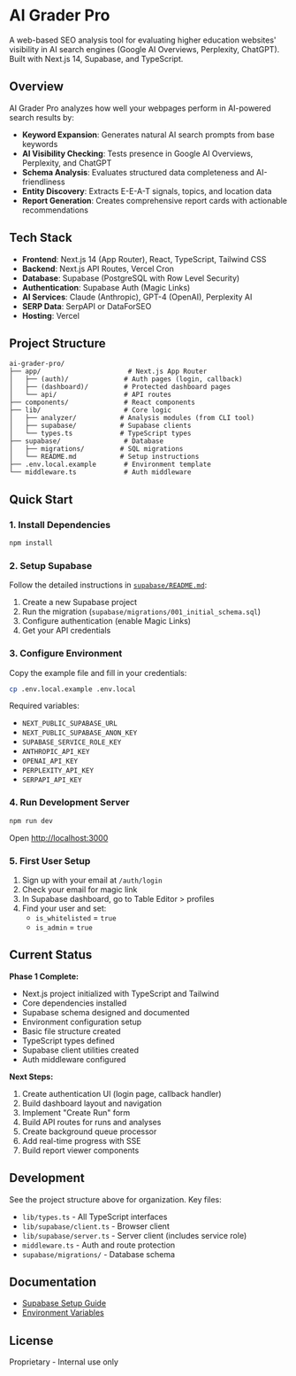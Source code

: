 # AI Grader Pro

A web-based SEO analysis tool for evaluating higher education websites' visibility in AI search engines (Google AI Overviews, Perplexity, ChatGPT). Built with Next.js 14, Supabase, and TypeScript.

## Overview

AI Grader Pro analyzes how well your webpages perform in AI-powered search results by:

- **Keyword Expansion**: Generates natural AI search prompts from base keywords
- **AI Visibility Checking**: Tests presence in Google AI Overviews, Perplexity, and ChatGPT
- **Schema Analysis**: Evaluates structured data completeness and AI-friendliness
- **Entity Discovery**: Extracts E-E-A-T signals, topics, and location data
- **Report Generation**: Creates comprehensive report cards with actionable recommendations

## Tech Stack

- **Frontend**: Next.js 14 (App Router), React, TypeScript, Tailwind CSS
- **Backend**: Next.js API Routes, Vercel Cron
- **Database**: Supabase (PostgreSQL with Row Level Security)
- **Authentication**: Supabase Auth (Magic Links)
- **AI Services**: Claude (Anthropic), GPT-4 (OpenAI), Perplexity AI
- **SERP Data**: SerpAPI or DataForSEO
- **Hosting**: Vercel

## Project Structure

```
ai-grader-pro/
├── app/                      # Next.js App Router
│   ├── (auth)/              # Auth pages (login, callback)
│   ├── (dashboard)/         # Protected dashboard pages
│   └── api/                 # API routes
├── components/              # React components
├── lib/                     # Core logic
│   ├── analyzer/           # Analysis modules (from CLI tool)
│   ├── supabase/           # Supabase clients
│   └── types.ts            # TypeScript types
├── supabase/                # Database
│   ├── migrations/         # SQL migrations
│   └── README.md           # Setup instructions
├── .env.local.example       # Environment template
└── middleware.ts            # Auth middleware
```

## Quick Start

### 1. Install Dependencies

```bash
npm install
```

### 2. Setup Supabase

Follow the detailed instructions in [`supabase/README.md`](./supabase/README.md):

1. Create a new Supabase project
2. Run the migration (`supabase/migrations/001_initial_schema.sql`)
3. Configure authentication (enable Magic Links)
4. Get your API credentials

### 3. Configure Environment

Copy the example file and fill in your credentials:

```bash
cp .env.local.example .env.local
```

Required variables:
- `NEXT_PUBLIC_SUPABASE_URL`
- `NEXT_PUBLIC_SUPABASE_ANON_KEY`
- `SUPABASE_SERVICE_ROLE_KEY`
- `ANTHROPIC_API_KEY`
- `OPENAI_API_KEY`
- `PERPLEXITY_API_KEY`
- `SERPAPI_API_KEY`

### 4. Run Development Server

```bash
npm run dev
```

Open [http://localhost:3000](http://localhost:3000)

### 5. First User Setup

1. Sign up with your email at `/auth/login`
2. Check your email for magic link
3. In Supabase dashboard, go to Table Editor > profiles
4. Find your user and set:
   - `is_whitelisted` = `true`
   - `is_admin` = `true`

## Current Status

**Phase 1 Complete:**
- Next.js project initialized with TypeScript and Tailwind
- Core dependencies installed
- Supabase schema designed and documented
- Environment configuration setup
- Basic file structure created
- TypeScript types defined
- Supabase client utilities created
- Auth middleware configured

**Next Steps:**
1. Create authentication UI (login page, callback handler)
2. Build dashboard layout and navigation
3. Implement "Create Run" form
4. Build API routes for runs and analyses
5. Create background queue processor
6. Add real-time progress with SSE
7. Build report viewer components

## Development

See the project structure above for organization. Key files:

- `lib/types.ts` - All TypeScript interfaces
- `lib/supabase/client.ts` - Browser client
- `lib/supabase/server.ts` - Server client (includes service role)
- `middleware.ts` - Auth and route protection
- `supabase/migrations/` - Database schema

## Documentation

- [Supabase Setup Guide](./supabase/README.md)
- [Environment Variables](./.env.local.example)

## License

Proprietary - Internal use only
